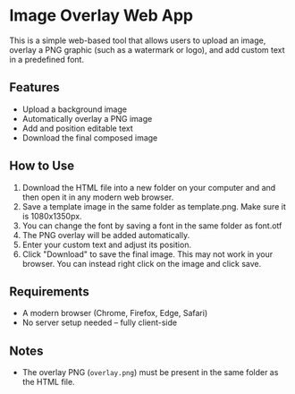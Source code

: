 # Image Overlay Web App

This is a simple web-based tool that allows users to upload an image, overlay a PNG graphic (such as a watermark or logo), and add custom text in a predefined font.

## Features

- Upload a background image
- Automatically overlay a PNG image
- Add and position editable text
- Download the final composed image

## How to Use

1. Download the HTML file into a new folder on your computer and and then open it in any modern web browser.
2. Save a template image in the same folder as template.png. Make sure it is 1080x1350px.
3. You can change the font by saving a font in the same folder as font.otf
4. The PNG overlay will be added automatically.
5. Enter your custom text and adjust its position.
6. Click "Download" to save the final image. This may not work in your browser. You can instead right click on the image and click save.

## Requirements

- A modern browser (Chrome, Firefox, Edge, Safari)
- No server setup needed – fully client-side

## Notes

- The overlay PNG (`overlay.png`) must be present in the same folder as the HTML file.

